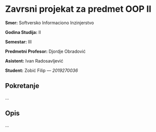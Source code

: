 # Zavrsni projekat za predmet OOP II

**Smer:** Softversko Informaciono Inzinjerstvo

**Godina Studija:** II

**Semestar:** III

**Predmetni Profesor:** Djordje Obradović

**Asistent:** Ivan Radosavljević

**Student:** Zobić Filip — *2019270036*

## Pokretanje
...

## Opis
...
